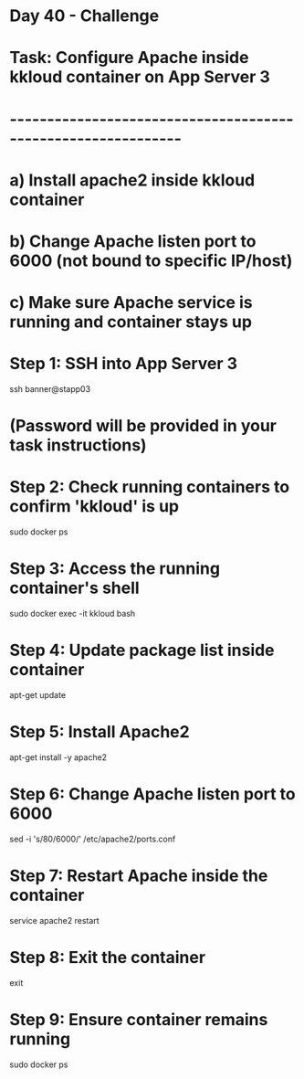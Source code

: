 # Day 40 - Challenge 
# Task: Configure Apache inside kkloud container on App Server 3
# -------------------------------------------------------------
# a) Install apache2 inside kkloud container
# b) Change Apache listen port to 6000 (not bound to specific IP/host)
# c) Make sure Apache service is running and container stays up

# Step 1: SSH into App Server 3
ssh banner@stapp03
# (Password will be provided in your task instructions)

# Step 2: Check running containers to confirm 'kkloud' is up
sudo docker ps

# Step 3: Access the running container's shell
sudo docker exec -it kkloud bash

# Step 4: Update package list inside container
apt-get update

# Step 5: Install Apache2
apt-get install -y apache2

# Step 6: Change Apache listen port to 6000
sed -i 's/80/6000/' /etc/apache2/ports.conf

# Step 7: Restart Apache inside the container
service apache2 restart

# Step 8: Exit the container
exit

# Step 9: Ensure container remains running
sudo docker ps

